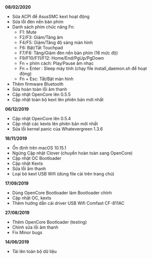 **08/02/2020**
- Sửa ACPI để AsusSMC kext hoạt động
- Sửa lỗi đèn nền bàn phím
- Danh sách phím chức năng Fn:
  + F1: Mute
  + F2/F3: Giảm/Tăng âm
  + F4/F5: Giảm/Tăng độ sáng màn hình
  + F6: Bật/Tắt Touchpad
  + F7/F8: Tăng/Giảm đèn nền bàn phím (16 mức độ)
  + F9/F10/F11/F12: Home/End/PgUp/PgDown
  + Fn + phím cách: Play/Pause âm nhạc
  + Fn + Enter : Sleep máy tính (chạy file install_daemon.sh để hoạt động)
  + Fn + Esc: Tắt/Bật màn hình
- Thêm firmware Bluetooth  
- Sửa hoàn toàn lỗi âm thanh
- Cập nhật OpenCore lên 0.5.5
- Cập nhật toàn bộ kext lên phiên bản mới nhất

**06/12/2019**
- Cập nhật OpenCore lên 0.5.4
- Cập nhật các kexts lên phiên bản mới nhất
- Sửa lỗi kernel panic của Whatevergreen 1.3.6

**18/11/2019**
- Ổn định trên macOS 10.15.1
- Ngừng Cập nhật Clover (chuyển hoàn toàn sang OpenCore)
- Cập nhật OC Bootloader
- Cập nhật Kexts
- Sửa lỗi âm thanh
- Loại bỏ kext USB Wifi (dùng file cài trên trang chủ)

**17/09/2019**
- Dùng OpenCore Bootloader làm Bootloader chính
- Cập nhật OC, kexts
- Thêm hướng dẫn cài driver USB Wifi Comfast CF-811AC

**27/08/2019**
- Thêm OpenCore Bootloader (testing)
- Chỉnh sửa lỗi âm thanh
- Fix Minor bugs

**14/06/2019**
- Tải lên toàn bộ dữ liệu
